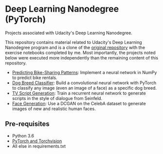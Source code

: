 # Deep Learning Nanodegree (PyTorch)
Projects associated with Udacity's Deep Learning Nanodegree.

This repository contains material related to Udacity's Deep Learning Nanodegree program and is a clone of the [original repository](https://github.com/udacity/deep-learning-v2-pytorch) with the exercise notebooks completed by me.
Most importantly, the projects noted below were executed more independently than the remaining content of this repository.

- [Predicting Bike-Sharing Patterns](https://github.com/viniciusmss/deep-learning-nanodegree/tree/master/project-bikesharing): Implement a neural network in NumPy to predict bike rentals.
- [Dog Breed Classifier](https://github.com/viniciusmss/deep-learning-nanodegree/tree/master/project-dog-classification): Build a convolutional neural network with PyTorch to classify any image (even an image of a face) as a specific dog breed.
- [TV Script Generation](https://github.com/viniciusmss/deep-learning-nanodegree/tree/master/project-face-generation): Train a recurrent neural network to generate scripts in the style of dialogue from Seinfeld.
- [Face Generation](https://github.com/viniciusmss/deep-learning-nanodegree/tree/master/project-tv-script-generation): Use a DCGAN on the CelebA dataset to generate images of new and realistic human faces.

Pre-requisites
--------------

- Python 3.6
- [PyTorch and Torchvision](https://pytorch.org/get-started/locally/)
- All else in requirements.txt
